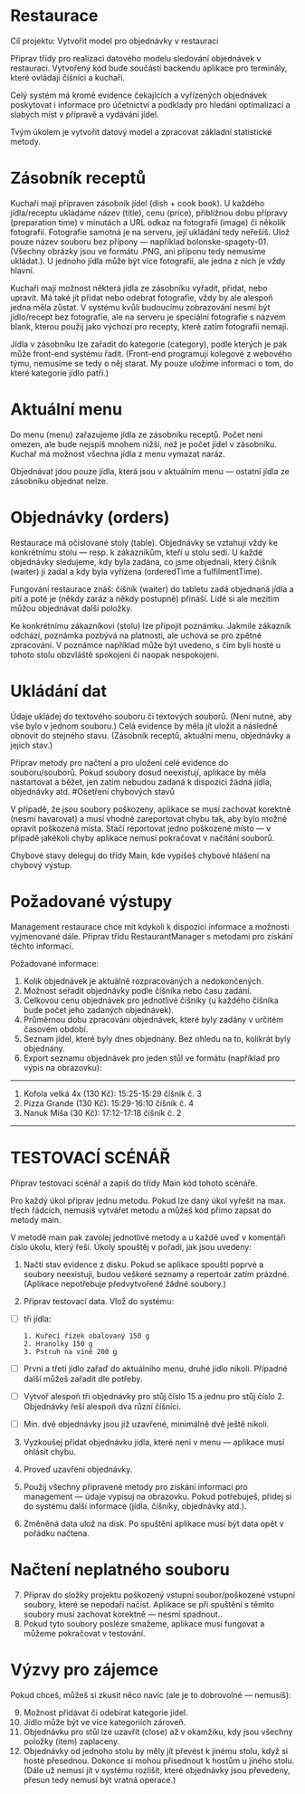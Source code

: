 # Restaurace

Cíl projektu: Vytvořit model pro objednávky v restauraci

Připrav třídy pro realizaci datového modelu sledování objednávek v restauraci. Vytvořený kód bude součástí backendu aplikace pro terminály, které ovládají číšníci a kuchaři.

Celý systém má kromě evidence čekajících a vyřízených objednávek poskytovat i informace pro účetnictví a podklady pro hledání optimalizací a slabých míst v přípravě a vydávání jídel.

Tvým úkolem je vytvořit datový model a zpracovat základní statistické metody.
# Zásobník receptů

Kuchaři mají připraven zásobník jídel (dish + cook book). U každého jídla/receptu ukládáme název (title), cenu (price), přibližnou dobu přípravy (preparation time) v minutách a URL odkaz na fotografii (image) či několik fotografií. Fotografie samotná je na serveru, její ukládání tedy neřešíš. Ulož pouze název souboru bez přípony — například bolonske-spagety-01. (Všechny obrázky jsou ve formátu .PNG, ani příponu tedy nemusíme ukládat.). U jednoho jídla může být více fotografií, ale jedna z nich je vždy hlavní.

Kuchaři mají možnost některá jídla ze zásobníku vyřadit, přidat, nebo upravit. Má také jít přidat nebo odebrat fotografie, vždy by ale alespoň jedna měla zůstat. V systému kvůli budoucímu zobrazování nesmí být jídlo/recept bez fotografie, ale na serveru je speciální fotografie s názvem blank, kterou použij jako výchozí pro recepty, které zatím fotografii nemají.

Jídla v zásobníku lze zařadit do kategorie (category), podle kterých je pak může front-end systému řadit. (Front-end programují kolegové z webového týmu, nemusíme se tedy o něj starat. My pouze uložíme informaci o tom, do které kategorie jídlo patří.)
# Aktuální menu

Do menu (menu) zařazujeme jídla ze zásobníku receptů. Počet není omezen, ale bude nejspíš mnohem nižší, než je počet jídel v zásobníku. Kuchař má možnost všechna jídla z menu vymazat naráz.

Objednávat jdou pouze jídla, která jsou v aktuálním menu — ostatní jídla ze zásobníku objednat nelze.
# Objednávky (orders)

Restaurace má očíslované stoly (table). Objednávky se vztahují vždy ke konkrétnímu stolu — resp. k zákazníkům, kteří u stolu sedí. U každé objednávky sledujeme, kdy byla zadána, co jsme objednali, který číšník (waiter) ji zadal a kdy byla vyřízena (orderedTime a fulfilmentTime).

Fungování restaurace znáš: číšník (waiter) do tabletu zadá objednaná jídla a pití a poté je (někdy zaráz a někdy postupně) přináší. Lidé si ale mezitím můžou objednávat další položky.

Ke konkrétnímu zákazníkovi (stolu) lze připojit poznámku. Jakmile zákazník odchází, poznámka pozbývá na platnosti, ale uchová se pro zpětné zpracování. V poznámce například může být uvedeno, s čím byli hosté u tohoto stolu obzvláště spokojeni či naopak nespokojeni.
# Ukládání dat

Údaje ukládej do textového souboru či textových souborů. (Není nutné, aby vše bylo v jednom souboru.) Celá evidence by měla jít uložit a následně obnovit do stejného stavu. (Zásobník receptů, aktuální menu, objednávky a jejich stav.)

Připrav metody pro načtení a pro uložení celé evidence do souboru/souborů. Pokud soubory dosud neexistují, aplikace by měla nastartovat a běžet, jen zatím nebudou zadaná k dispozici žádná jídla, objednávky atd.
#Ošetření chybových stavů

V případě, že jsou soubory poškozeny, aplikace se musí zachovat korektně (nesmí havarovat) a musí vhodně zareportovat chybu tak, aby bylo možné opravit poškozená místa. Stačí reportovat jedno poškozené místo — v případě jakékoli chyby aplikace nemusí pokračovat v načítání souborů.

Chybové stavy deleguj do třídy Main, kde vypíšeš chybové hlášení na chybový výstup.
# Požadované výstupy

Management restaurace chce mít kdykoli k dispozici informace a možnosti vyjmenované dále. Připrav třídu RestaurantManager s metodami pro získání těchto informací.

Požadované informace:

1. Kolik objednávek je aktuálně rozpracovaných a nedokončených.
2. Možnost seřadit objednávky podle číšníka nebo času zadání.
3. Celkovou cenu objednávek pro jednotlivé číšníky (u každého číšníka bude počet jeho zadaných objednávek).
4. Průměrnou dobu zpracování objednávek, které byly zadány v určitém časovém období.
5. Seznam jídel, které byly dnes objednány. Bez ohledu na to, kolikrát byly objednány.
6. Export seznamu objednávek pro jeden stůl ve formátu (například pro výpis na obrazovku):
****
1. Kofola velká 4x (130 Kč):    15:25-15:29 číšník č. 3
2. Pizza Grande (130 Kč):   15:29-16:10 číšník č. 4
3. Nanuk Míša (30 Kč):  17:12-17:18 číšník č. 2
******
# TESTOVACÍ SCÉNÁŘ
Připrav testovací scénář a zapiš do třídy Main kód tohoto scénáře.

Pro každý úkol připrav jednu metodu. Pokud lze daný úkol vyřešit na max. třech řádcích, nemusíš vytvářet metodu a můžeš kód přímo zapsat do metody main.

V metodě main pak zavolej jednotlivé metody a u každé uveď v komentáři číslo úkolu, který řeší. Úkoly spouštěj v pořadí, jak jsou uvedeny:

1. Načti stav evidence z disku. Pokud se aplikace spouští poprvé a soubory neexistují, budou veškeré seznamy a repertoár zatím prázdné. (Aplikace nepotřebuje předvytvořené žádné soubory.)

2. Připrav testovací data. Vlož do systému:

- [ ] tři jídla:
      
      1. Kuřecí řízek obalovaný 150 g
      2. Hranolky 150 g
      3. Pstruh na víně 200 g
- [ ] První a třetí jídlo zařaď do aktuálního menu, druhé jídlo nikoli. Případné další můžeš zařadit dle potřeby.

- [ ] Vytvoř alespoň tři objednávky pro stůj číslo 15 a jednu pro stůj číslo 2. Objednávky řeší alespoň dva různí číšníci.

- [ ] Min. dvě objednávky jsou již uzavřené, minimálně dvě ještě nikoli.

3. Vyzkoušej přidat objednávku jídla, které není v menu — aplikace musí ohlásit chybu.

4. Proveď uzavření objednávky.

5. Použij všechny připravené metody pro získání informací pro management — údaje vypisuj na obrazovku.
   Pokud potřebuješ, přidej si do systému další informace (jídla, číšníky, objednávky atd.).

6. Změněná data ulož na disk. Po spuštění aplikace musí být data opět v pořádku načtena.
# Načtení neplatného souboru

7. Připrav do složky projektu poškozený vstupní soubor/poškozené vstupní soubory, které se nepodaří načíst. Aplikace se při spuštění s těmito soubory musí zachovat korektně — nesmí spadnout..
8. Pokud tyto soubory posléze smažeme, aplikace musí fungovat a můžeme pokračovat v testování.
# Výzvy pro zájemce

Pokud chceš, můžeš si zkusit něco navíc (ale je to dobrovolné — nemusíš):

9. Možnost přidávat či odebírat kategorie jídel.
10. Jídlo může být ve více kategoriích zároveň.
11. Objednávku pro stůl lze uzavřít (close) až v okamžiku, kdy jsou všechny položky (item) zaplaceny.
12. Objednávky od jednoho stolu by měly jít převést k jinému stolu, když si hosté přesednou. Dokonce si mohou přisednout k hostům u jiného stolu. (Dále už nemusí jít v systému rozlišit, které objednávky jsou převedeny, přesun tedy nemusí být vratná operace.)



